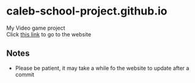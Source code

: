 # caleb-school-project.github.io
My Video game project<br>
Click <a href="https://caleb-school-project.github.io">this link</a> to go to the website

## Notes
- Please be patient, it may take a while fo the website to update after a commit
